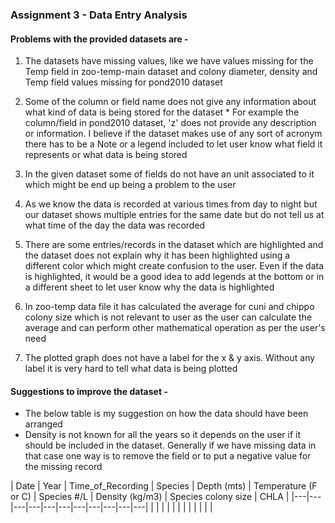 ### Assignment 3 - Data Entry Analysis

#### Problems with the provided datasets are -

  1. The datasets have missing values, like we have values missing for the Temp field in zoo-temp-main dataset and colony diameter, density and Temp field values missing for pond2010 dataset

  2. Some of the column or field name does not give any information about what kind of data is being stored for the dataset
    * For example the column/field in pond2010 dataset, 'z' does not provide any description or information. I believe if the dataset makes use of any sort of acronym there has to be a Note or a legend included to let user know what field it represents or what data is being stored

  3. In the given dataset some of fields do not have an unit associated to it which might be end up being a problem to the user

  4. As we know the data is recorded at various times from day to night but our dataset shows multiple entries for the same date but do not tell us at what time of the day the data was recorded

  5. There are some entries/records in the dataset which are highlighted and the dataset does not explain why it has been highlighted using a different color which might create confusion to the user. Even if the data is highlighted, it would be a good idea to add legends at the bottom or in a different sheet to let user know why the data is highlighted

  6. In zoo-temp data file it has calculated the average for cuni and chippo colony size which is not relevant to user as the user can calculate the average and can perform other mathematical operation as per the user's need

  7. The plotted graph does not have a label for the x & y axis. Without any label it is very hard to tell what data is being plotted

#### Suggestions to improve the dataset -

* The below table is my suggestion on how the data should have been arranged
* Density is not known for all the years so it depends on the user if it should be included in the dataset. Generally if we have missing data in that case one way is to remove the field or to put a negative value for the missing record



| Date  | Year |  Time_of_Recording |  Species |  Depth (mts) |  Temperature (F or C) | Species #/L | Density (kg/m3) | Species colony size | CHLA |
|---|---|---|---|---|---|---|---|---|---|---|
|   |   |   |   |   |   |   |   |   |   |   |
